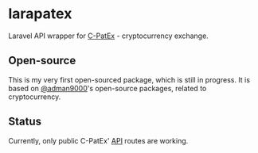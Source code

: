 # larapatex
Laravel API wrapper for [C-PatEx](https://c-patex.com/) - cryptocurrency exchange.

## Open-source
This is my very first open-sourced package, which is still in progress.
It is based on [@adman9000](https://github.com/adman9000)'s open-source packages, related to cryptocurrency.

## Status
Currently, only public C-PatEx' [API](https://c-patex.com/documents/api_v2) routes are working.
